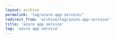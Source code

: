 ```yaml
---
layout: archive
permalink: 'tag/azure-app-service/'
redirect_from: 'archive/tag/azure-app-service/'
title: 'azure app service'
tag: 'azure app service'
---
```


